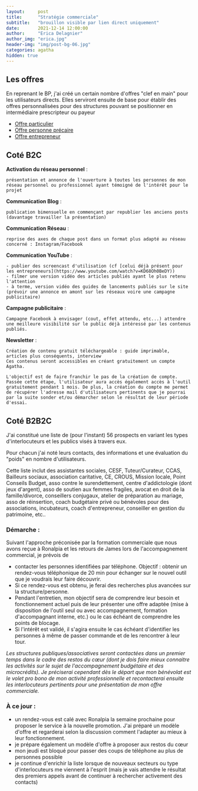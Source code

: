 ```yaml
---
layout:     post
title:      "Stratégie commerciale"
subtitle:   "brouillon visible par lien direct uniquement"
date:       2021-12-14 12:00:00
author:     "Erica Delagnier"
author_img: "erica.jpg"
header-img: "img/post-bg-06.jpg"
categories: agatha
hidden: true
---
```


<h2 class="icon-pie-chart gradient-icon"></h2>
<h2 class="post-heading">Les offres</h2>

En reprenant le BP, j'ai créé un certain nombre d'offres "clef en main" pour les utilisateurs directs. 
Elles serviront ensuite de base pour établir des offres personnalisées pour des structures pouvant se positionner en intermédiaire prescripteur ou payeur

- [Offre particulier](https://agatha-budget.fr/profile/default#pricing)
- [Offre personne précaire](https://agatha-budget.fr/profile/hard#pricing)
- [Offre entrepreneur](https://agatha-budget.fr/profile/company#pricing)

<h2 class="icon-people gradient-icon"></h2>
<h2 class="post-heading">Coté B2C</h2>

**Activation du réseau personnel** :

    présentation et annonce de l'ouverture à toutes les personnes de mon réseau personnel ou professionnel ayant témoigné de l'intérêt pour le projet

**Communication Blog** : 

	publication bimensuelle en commençant par republier les anciens posts (davantage travailler la présentation)

**Communication Réseau** : 

	reprise des axes de chaque post dans un format plus adapté au réseau concerné : Instagram/Facebook

**Communication YouTube** : 

	- publier des screencast d'utilisation (cf [celui déjà présent pour les entrepreneurs](https://www.youtube.com/watch?v=KD68Oh0BeDY))
	- filmer une version vidéo des articles publiés ayant le plus retenu l'attention
	- à terme, version vidéo des guides de lancements publiés sur le site (prévoir une annonce en amont sur les réseaux voire une campagne publicitaire)

**Campagne publicitaire** : 

	Campagne Facebook à envisager (cout, effet attendu, etc...) attendre une meilleure visibilité sur le public déjà intéressé par les contenus publiés.

**Newsletter** :

	Création de contenu gratuit téléchargeable : guide imprimable, articles plus conséquents, interview
	Ces contenus seront accessibles en créant gratuitement un compte Agatha.

	L'objectif est de faire franchir le pas de la création de compte. Passée cette étape, l'utilisateur aura accès également accès à l'outil gratuitement pendant 1 mois. De plus, la création du compte me permet de récupérer l'adresse mail d'utilisateurs pertinents que je pourrai par la suite sonder et/ou démarcher selon le résultat de leur période d'essai.

<h2 class="icon-briefcase gradient-icon"></h2>
<h2 class="post-heading">Coté B2B2C</h2>
 

J'ai constitué une liste de (pour l'instant) 56 prospects en variant les types d'interlocuteurs et les publics visés à travers eux. 

Pour chacun j'ai noté leurs contacts, des informations et une évaluation du "poids" en nombre d'utilisateurs.

Cette liste inclut des assistantes sociales, CESF, Tuteur/Curateur, CCAS, Bailleurs sociaux, association caritative, CE, CROUS, Mission locale, Point Conseils Budget, asso contre le surendettement, centre d'addictologie (dont jeux d'argent), asso de soutien aux femmes fragiles, avocat en droit de la famille/divorce, conseillers conjugaux, atelier de préparation au mariage, asso de réinsertion, coach budgétaire privé ou bénévoles pour des associations, incubateurs, coach d'entrepreneur, conseiller en gestion du patrimoine, etc..

### Démarche : 
Suivant l'approche préconisée par la formation commerciale que nous avons reçue à Ronalpia et les retours de James lors de l'accompagnement commercial, je prévois de

- contacter les personnes identifiées par téléphone. Objectif : obtenir un rendez-vous téléphonique de 20 min pour échanger sur le nouvel outil que je voudrais leur faire découvrir.
- Si ce rendez-vous est obtenu, je ferai des recherches plus avancées sur la structure/personne. 
- Pendant l'entretien, mon objectif sera de comprendre leur besoin et fonctionnement actuel puis de leur présenter une offre adaptée (mise à disposition de l'outil seul ou avec accompagnement, formation d'accompagnant interne, etc.) ou le cas échéant de comprendre les points de blocage. 
- Si l'intérêt est validé, il s'agira ensuite le cas échéant d'identifier les personnes à même de passer commande et de les rencontrer à leur tour.

*Les structures publiques/associatives seront contactées dans un premier temps dans le cadre des restos du cœur (dont je dois faire mieux connaitre les activités sur le sujet de l'accompagnement budgétaire et des microcrédits). Je préciserai cependant dès le départ que mon bénévolat est le volet pro bono de mon activité professionnelle et recontacterai ensuite les interlocuteurs pertinents pour une présentation de mon offre commerciale.*

### À ce jour : 
- un rendez-vous est calé avec Ronalpia la semaine prochaine pour proposer le service à la nouvelle promotion. J'ai préparé un modèle d'offre et regarderai selon la discussion comment l'adapter au mieux à leur fonctionnement.
- je prépare également un modèle d'offre à proposer aux restos du cœur 
- mon jeudi est bloqué pour passer des coups de téléphone au plus de personnes possible
- je continue d'enrichir la liste lorsque de nouveaux secteurs ou type d'interlocuteurs me viennent à l'esprit (mais je vais attendre le résultat des premiers appels avant de continuer à rechercher activement des contacts)